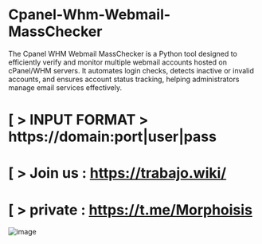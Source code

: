 
# Cpanel-Whm-Webmail-MassChecker
 The Cpanel WHM Webmail MassChecker is a Python tool designed to efficiently verify and monitor multiple webmail accounts hosted on cPanel/WHM servers. It automates login checks, detects inactive or invalid accounts, and ensures account status tracking, helping administrators manage email services effectively.
# [ > INPUT FORMAT > https://domain:port|user|pass  
# [ > Join us : https://trabajo.wiki/
# [ > private : https://t.me/Morphoisis

![image](https://github.com/user-attachments/assets/92910a4a-403c-4ca1-84d5-a034ffe9ccba)
